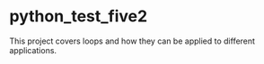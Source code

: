# python_test_five2
This project covers loops and how they can be applied to different applications.
